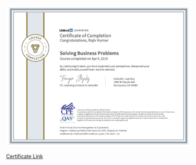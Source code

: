 ![GettingAndCleaningData](../cert/SolvingBusinessProblems.png)

<a href="https://www.linkedin.com/learning/certificates/f0823343e23624a347021912af469476279bc11ae81087de37ea4549b7855c0d?trk=backfilled_certificate" target="_blank" rel="noopener noreferrer">Certificate Link</a>